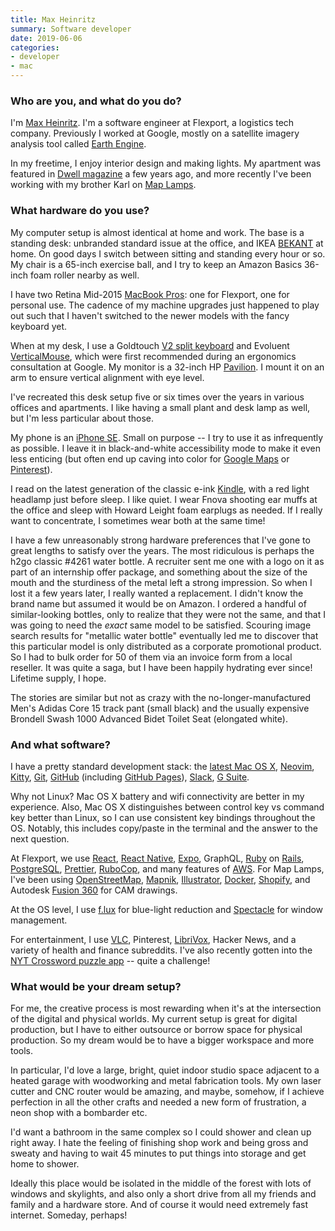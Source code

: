 ```yaml
---
title: Max Heinritz
summary: Software developer 
date: 2019-06-06
categories:
- developer 
- mac
---
```


### Who are you, and what do you do?

I'm [Max Heinritz](https://maxheinritz.com/ "Max's website."). I'm a software engineer at Flexport, a logistics tech company. Previously I worked at Google, mostly on a satellite imagery analysis tool called [Earth Engine][google-earth-engine].

In my freetime, I enjoy interior design and making lights. My apartment was featured in [Dwell magazine](https://www.dwell.com/home/maxs-apartment-8ea8fae9 "A review of Max's apartment on Dwell.") a few years ago, and more recently I've been working with my brother Karl on [Map Lamps](https://maplamps.com/ "Max and Karl's map lamps.").

### What hardware do you use?

My computer setup is almost identical at home and work. The base is a standing desk: unbranded standard issue at the office, and IKEA [BEKANT][] at home. On good days I switch between sitting and standing every hour or so. My chair is a 65-inch exercise ball, and I try to keep an Amazon Basics 36-inch foam roller nearby as well.

I have two Retina Mid-2015 [MacBook Pros][macbook-pro]: one for Flexport, one for personal use. The cadence of my machine upgrades just happened to play out such that I haven't switched to the newer models with the fancy keyboard yet.

When at my desk, I use a Goldtouch [V2 split keyboard][v2-adjustable-comfort-keyboard] and Evoluent [VerticalMouse][verticalmouse-right], which were first recommended during an ergonomics consultation at Google. My monitor is a 32-inch HP [Pavilion][pavilion-32]. I mount it on an arm to ensure vertical alignment with eye level.

I've recreated this desk setup five or six times over the years in various offices and apartments. I like having a small plant and desk lamp as well, but I'm less particular about those.

My phone is an [iPhone SE][iphone-se]. Small on purpose -- I try to use it as infrequently as possible. I leave it in black-and-white accessibility mode to make it even less enticing (but often end up caving into color for [Google Maps][google-maps] or [Pinterest][]).

I read on the latest generation of the classic e-ink [Kindle][], with a red light headlamp just before sleep. I like quiet. I wear Fnova shooting ear muffs at the office and sleep with Howard Leight foam earplugs as needed. If I really want to concentrate, I sometimes wear both at the same time!

I have a few unreasonably strong hardware preferences that I've gone to great lengths to satisfy over the years. The most ridiculous is perhaps the h2go classic #4261 water bottle. A recruiter sent me one with a logo on it as part of an internship offer package, and something about the size of the mouth and the sturdiness of the metal left a strong impression. So when I lost it a few years later, I really wanted a replacement. I didn't know the brand name but assumed it would be on Amazon. I ordered a handful of similar-looking bottles, only to realize that they were not the same, and that I was going to need the _exact_ same model to be satisfied. Scouring image search results for "metallic water bottle" eventually led me to discover that this particular model is only distributed as a corporate promotional product. So I had to bulk order for 50 of them via an invoice form from a local reseller. It was quite a saga, but I have been happily hydrating ever since! Lifetime supply, I hope.

The stories are similar but not as crazy with the no-longer-manufactured Men's Adidas Core 15 track pant (small black) and the usually expensive Brondell Swash 1000 Advanced Bidet Toilet Seat (elongated white).

### And what software?

I have a pretty standard development stack: the [latest Mac OS X][macos], [Neovim][neovim], [Kitty][kitty], [Git][], [GitHub][] (including [GitHub Pages][github-pages]), [Slack][], [G Suite][g-suite].

Why not Linux? Mac OS X battery and wifi connectivity are better in my experience. Also, Mac OS X distinguishes between control key vs command key better than Linux, so I can use consistent key bindings throughout the OS. Notably, this includes copy/paste in the terminal and the answer to the next question.

At Flexport, we use [React][], [React Native][react-native], [Expo][], GraphQL, [Ruby][] on [Rails][], [PostgreSQL][], [Prettier][], [RuboCop][], and many features of [AWS][]. For Map Lamps, I've been using [OpenStreetMap][], [Mapnik][], [Illustrator][], [Docker][], [Shopify][], and Autodesk [Fusion 360][fusion-360] for CAM drawings.

At the OS level, I use [f.lux][] for blue-light reduction and [Spectacle][] for window management.

For entertainment, I use [VLC][], Pinterest, [LibriVox][], Hacker News, and a variety of health and finance subreddits. I've also recently gotten into the [NYT Crossword puzzle app][nytimes-crosswords-ios] -- quite a challenge!

### What would be your dream setup?

For me, the creative process is most rewarding when it's at the intersection of the digital and physical worlds. My current setup is great for digital production, but I have to either outsource or borrow space for physical production. So my dream would be to have a bigger workspace and more tools.

In particular, I'd love a large, bright, quiet indoor studio space adjacent to a heated garage with woodworking and metal fabrication tools. My own laser cutter and CNC router would be amazing, and maybe, somehow, if I achieve perfection in all the other crafts and needed a new form of frustration, a neon shop with a bombarder etc.

I'd want a bathroom in the same complex so I could shower and clean up right away. I hate the feeling of finishing shop work and being gross and sweaty and having to wait 45 minutes to put things into storage and get home to shower.

Ideally this place would be isolated in the middle of the forest with lots of windows and skylights, and also only a short drive from all my friends and family and a hardware store. And of course it would need extremely fast internet. Someday, perhaps!

[aws]: https://aws.amazon.com/ "Amazon's web service platforms."
[bekant]: http://web.archive.org/web/20181002080352/https://www.ikea.com/us/en/catalog/products/S19022530/ "A desk."
[docker]: https://www.docker.com/ "A service and software for building and shipping distributed software."
[expo]: https://expo.dev/ "A toolchain for React Native."
[f.lux]: https://justgetflux.com/ "A tool to make the colour of your screen adapt to the current time of day."
[fusion-360]: http://web.archive.org/web/20221224070522/https://www.autodesk.com/products/fusion-360/overview "Cloud-based CAD/CAM software."
[g-suite]: https://workspace.google.com/ "A hosted solution for email, calendaring and more."
[git]: https://git-scm.com/ "A version control system."
[github-pages]: https://pages.github.com/ "A simple GitHub-based web publishing system."
[github]: https://github.com/ "A Git code repository service."
[google-earth-engine]: https://earthengine.google.com/ "A geodata analysis service."
[google-maps]: https://www.google.com/maps/ "Web-based map tools."
[illustrator]: https://www.adobe.com/products/illustrator.html "A vector graphics editor."
[iphone-se]: https://en.wikipedia.org/wiki/IPhone_SE "A 4 inch smartphone."
[kindle]: http://web.archive.org/web/20230315012831/http://www.amazon.com/Kindle-Ereader-ebook-reader/dp/B007HCCNJU/ "A digital book reader."
[kitty]: https://sw.kovidgoyal.net/kitty/ "A GPU-based terminal emulator."
[librivox]: https://duckduckgo.com/?q=librevox&t=osx&ia=about "A service providing free public domain audiobooks."
[macbook-pro]: https://www.apple.com/macbook-pro/ "A laptop."
[macos]: https://en.wikipedia.org/wiki/MacOS "An operating system for Mac hardware."
[mapnik]: https://mapnik.org/ "An open-source geospatial visualiser library."
[neovim]: https://neovim.io/ "A refactored vim."
[nytimes-crosswords-ios]: https://apps.apple.com/us/app/nytimes-crosswords/id307569751 "A crosswords app for iOS."
[openstreetmap]: https://www.openstreetmap.org/ "A crowdsourced map."
[pavilion-32]: https://www.hp.com/us-en/shop/pdp/hp-pavilion-32-32-inch-display-p-v1m69aa-aba--1 "A 32 inch monitor."
[pinterest]: http://web.archive.org/web/20230817100738/https://www.pinterest.com/ "An online 'pinboard' service."
[postgresql]: https://www.postgresql.org/ "A relational database server."
[prettier]: https://prettier.io/ "Code formatting software."
[rails]: https://rubyonrails.org/ "A Ruby-based web framework."
[react-native]: http://reactnative.dev/ "A framework for building native mobile apps with React."
[react]: http://web.archive.org/web/20230316153459/https://reactjs.org/ "A JavaScript UI framework."
[rubocop]: http://web.archive.org/web/20191106233305/https://www.rubocop.org/en/stable/ "Linting software for Ruby code."
[ruby]: https://www.ruby-lang.org/en/ "An interpreted scripting language."
[shopify]: https://www.shopify.com/ "A service for selling goods online."
[slack]: https://slack.com/intl/ja-jp/ "A collaboration service."
[spectacle]: https://www.spectacleapp.com/ "A Mac tool for moving and resizing windows."
[v2-adjustable-comfort-keyboard]: https://shop.goldtouch.com/products/goldtouch-v2-adjustable-comfort-keyboard-pc-and-mac-compatible-usb "A computer keyboard."
[verticalmouse-right]: https://evoluent.com/products/vm4r/ "A unique mouse for right-handed users."
[vlc]: http://www.videolan.org/vlc/ "An open-source media player."

